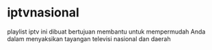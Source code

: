 # iptvnasional
playlist iptv ini dibuat bertujuan membantu untuk mempermudah Anda dalam menyaksikan tayangan televisi nasional dan daerah
